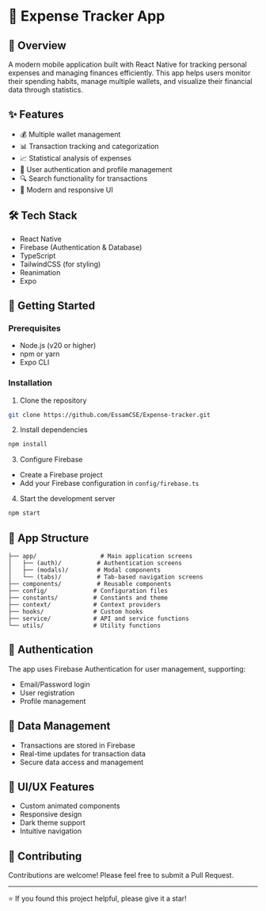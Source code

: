 # 📱 Expense Tracker App

## 🌟 Overview
A modern mobile application built with React Native for tracking personal expenses and managing finances efficiently. This app helps users monitor their spending habits, manage multiple wallets, and visualize their financial data through statistics.

## ✨ Features
- 💰 Multiple wallet management
- 📊 Transaction tracking and categorization
- 📈 Statistical analysis of expenses
- 👤 User authentication and profile management
- 🔍 Search functionality for transactions
- 📱 Modern and responsive UI

## 🛠️ Tech Stack
- React Native
- Firebase (Authentication & Database)
- TypeScript
- TailwindCSS (for styling)
- Reanimation
- Expo

## 🚀 Getting Started

### Prerequisites
- Node.js (v20 or higher)
- npm or yarn
- Expo CLI

### Installation

1. Clone the repository
```bash
git clone https://github.com/EssamCSE/Expense-tracker.git
```

2. Install dependencies
```bash
npm install
```

3. Configure Firebase
- Create a Firebase project
- Add your Firebase configuration in `config/firebase.ts`

4. Start the development server
```bash
npm start
```

## 📱 App Structure

```
├── app/                  # Main application screens
│   ├── (auth)/          # Authentication screens
│   ├── (modals)/        # Modal components
│   └── (tabs)/          # Tab-based navigation screens
├── components/          # Reusable components
├── config/             # Configuration files
├── constants/          # Constants and theme
├── context/            # Context providers
├── hooks/              # Custom hooks
├── service/            # API and service functions
└── utils/              # Utility functions
```

## 🔐 Authentication
The app uses Firebase Authentication for user management, supporting:
- Email/Password login
- User registration
- Profile management

## 💾 Data Management
- Transactions are stored in Firebase
- Real-time updates for transaction data
- Secure data access and management

## 🎨 UI/UX Features
- Custom animated components
- Responsive design
- Dark theme support
- Intuitive navigation

## 📝 Contributing
Contributions are welcome! Please feel free to submit a Pull Request.


---

⭐️ If you found this project helpful, please give it a star!
